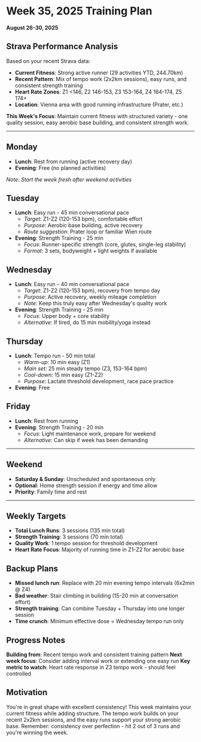 # Week 35, 2025 Training Plan

**August 26-30, 2025**

## Strava Performance Analysis

Based on your recent Strava data:

- **Current Fitness**: Strong active runner (29 activities YTD, 244.70km)
- **Recent Pattern**: Mix of tempo work (2x2km sessions), easy runs, and consistent strength training
- **Heart Rate Zones**: Z1 <146, Z2 146-153, Z3 153-164, Z4 164-174, Z5 174+
- **Location**: Vienna area with good running infrastructure (Prater, etc.)

**This Week's Focus**: Maintain current fitness with structured variety - one quality session, easy aerobic base building, and consistent strength work.

---

## Monday

- **Lunch**: Rest from running (active recovery day)
- **Evening**: Free (no planned activities)

_Note: Start the week fresh after weekend activities_

## Tuesday

- **Lunch**: Easy run - 45 min conversational pace
  - _Target_: Z1-Z2 (120-153 bpm), comfortable effort
  - _Purpose_: Aerobic base building, active recovery
  - _Route suggestion_: Prater loop or familiar Wien route
- **Evening**: Strength Training - 25 min
  - _Focus_: Runner-specific strength (core, glutes, single-leg stability)
  - _Format_: 3 sets, bodyweight + light weights if available

## Wednesday

- **Lunch**: Easy run - 40 min conversational pace
  - _Target_: Z1-Z2 (120-153 bpm), recovery from tempo day
  - _Purpose_: Active recovery, weekly mileage completion
  - _Note_: Keep this truly easy after Wednesday's quality work
- **Evening**: Strength Training - 25 min
  - _Focus_: Upper body + core stability
  - _Alternative_: If tired, do 15 min mobility/yoga instead

## Thursday

- **Lunch**: Tempo run - 50 min total
  - _Warm-up_: 10 min easy (Z1)
  - _Main set_: 25 min steady tempo (Z3, 153-164 bpm)
  - _Cool-down_: 15 min easy (Z1-Z2)
  - _Purpose_: Lactate threshold development, race pace practice
- **Evening**: Free

## Friday

- **Lunch**: Rest from running
- **Evening**: Strength Training - 20 min
  - _Focus_: Light maintenance work, prepare for weekend
  - _Alternative_: Can skip if week has been demanding

---

## Weekend

- **Saturday & Sunday**: Unscheduled and spontaneous only
- **Optional**: Home strength session if energy and time allow
- **Priority**: Family time and rest

---

## Weekly Targets

- **Total Lunch Runs**: 3 sessions (135 min total)
- **Strength Training**: 3 sessions (70 min total)
- **Quality Work**: 1 tempo session for threshold development
- **Heart Rate Focus**: Majority of running time in Z1-Z2 for aerobic base

## Backup Plans

- **Missed lunch run**: Replace with 20 min evening tempo intervals (6x2min @ Z4)
- **Bad weather**: Stair climbing in building (15-20 min at conversation effort)
- **Strength training**: Can combine Tuesday + Thursday into one longer session
- **Time crunch**: Minimum effective dose = Wednesday tempo run only

## Progress Notes

**Building from**: Recent tempo work and consistent training pattern
**Next week focus**: Consider adding interval work or extending one easy run
**Key metric to watch**: Heart rate response in Z3 tempo work - should feel controlled

## Motivation

You're in great shape with excellent consistency! This week maintains your current fitness while adding structure. The tempo work builds on your recent 2x2km sessions, and the easy runs support your strong aerobic base. Remember: consistency over perfection - hit 2 out of 3 runs and you're winning the week.

